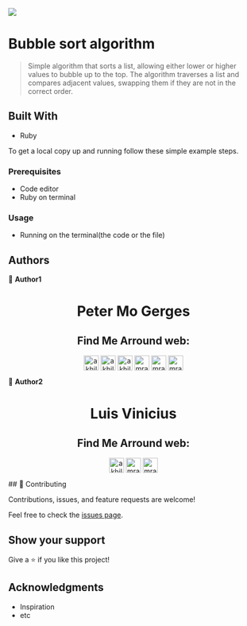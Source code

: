![](https://img.shields.io/badge/Microverse-blueviolet)

# Bubble sort algorithm

> Simple algorithm that sorts a list, allowing either lower or higher values to bubble up to the top. The algorithm traverses a list and compares adjacent values, swapping them if they are not in the correct order.

## Built With

- Ruby

To get a local copy up and running follow these simple example steps.

### Prerequisites

- Code editor
- Ruby on terminal

### Usage

- Running on the terminal(the code or the file)

## Authors

👤 **Author1**

<h1 align="center">
Peter Mo Gerges
</h1>
<h2 align="center">
Find Me Arround web:
</h2>
<p align="center">
<a href="https://www.instagram.com/via_love_/" target="blank"><img align="center" src="https://cdn.jsdelivr.net/npm/simple-icons@3.0.1/icons/instagram.svg" alt="akhilgkrishnan" height="30" width="30" /></a>
<a href="https://www.facebook.com/peter.mo.gerges" target="blank"><img align="center" src="https://cdn.jsdelivr.net/npm/simple-icons@3.0.1/icons/facebook.svg" alt="akhilgkrishnan9800" height="30" width="30" /></a>
<a href="https://www.linkedin.com/in/peter-mo-2924a7183/" target="blank"><img align="center" src="https://cdn.jsdelivr.net/npm/simple-icons@3.0.1/icons/linkedin.svg" alt="akhilgkrishnan" height="30" width="30" /></a>
<a href="https://twitter.com/MoonlighMr" target="blank"><img align="center" src="https://cdn.jsdelivr.net/npm/simple-icons@3.0.1/icons/twitter.svg" alt="mrakhilg" height="30" width="30" /></a>
<a href="https://microverse-students.slack.com/team/U01DP875AP5" target="blank"><img align="center" src="https://cdn.jsdelivr.net/npm/simple-icons@3.13.0/icons/slack.svg" alt="mrakhilg" height="30" width="30" /></a>
<a href="https://github.com/GuNner-pete" target="blank"><img align="center" src="https://cdn.jsdelivr.net/npm/simple-icons@3.13.0/icons/github.svg" alt="mrakhilg" height="30" width="30" /></a>
</p>

👤 **Author2**
<h1 align="center">
Luis Vinicius
</h1>
<h2 align="center">
Find Me Arround web:
</h2>
<p align="center">
<a href="https://www.linkedin.com/in/luis-vinicius/" target="blank"><img align="center" src="https://cdn.jsdelivr.net/npm/simple-icons@3.0.1/icons/linkedin.svg" alt="akhilgkrishnan" height="30" width="30" /></a>
<a href="https://twitter.com/luisvinicius09" target="blank"><img align="center" src="https://cdn.jsdelivr.net/npm/simple-icons@3.0.1/icons/twitter.svg" alt="mrakhilg" height="30" width="30" /></a>
<a href="https://github.com/luisvinicius09" target="blank"><img align="center" src="https://cdn.jsdelivr.net/npm/simple-icons@3.13.0/icons/github.svg" alt="mrakhilg" height="30" width="30" /></a>
</p>
## 🤝 Contributing

Contributions, issues, and feature requests are welcome!

Feel free to check the [issues page](https://github.com/luisvinicius09/bubble_sort/issues).

## Show your support

Give a ⭐️ if you like this project!

## Acknowledgments

- Inspiration
- etc

